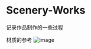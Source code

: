 # Scenery-Works
记录作品制作的一些过程

材质的参考
![image](https://github.com/Songao-hub/Scenery-Works/blob/main/IMG/%E5%B0%8F%E5%B1%8B%E5%AE%A4%E5%86%85%E6%9D%90%E8%B4%A8%E7%A4%BA%E4%BE%8B.png)
